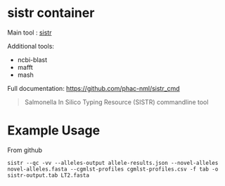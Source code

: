 # sistr container

Main tool : [sistr](https://github.com/phac-nml/sistr_cmd)

Additional tools:
- ncbi-blast
- mafft
- mash

Full documentation: https://github.com/phac-nml/sistr_cmd

> Salmonella In Silico Typing Resource (SISTR) commandline tool

# Example Usage

From github
```
sistr --qc -vv --alleles-output allele-results.json --novel-alleles novel-alleles.fasta --cgmlst-profiles cgmlst-profiles.csv -f tab -o sistr-output.tab LT2.fasta
```
